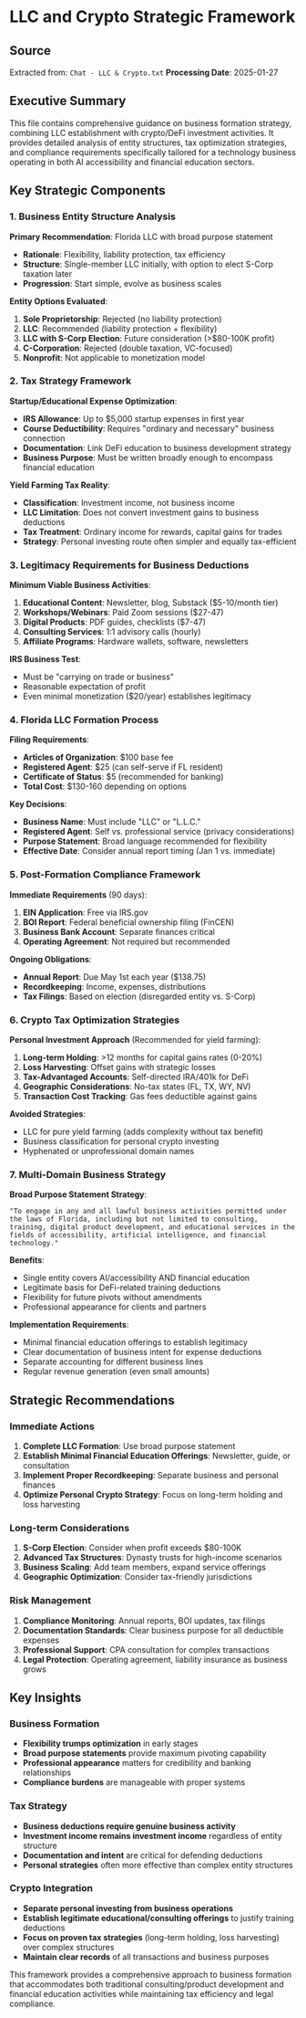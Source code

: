 # LLC and Crypto Strategic Framework

## Source
Extracted from: `Chat - LLC & Crypto.txt`
**Processing Date**: 2025-01-27

## Executive Summary

This file contains comprehensive guidance on business formation strategy, combining LLC establishment with crypto/DeFi investment activities. It provides detailed analysis of entity structures, tax optimization strategies, and compliance requirements specifically tailored for a technology business operating in both AI accessibility and financial education sectors.

## Key Strategic Components

### 1. Business Entity Structure Analysis

**Primary Recommendation**: Florida LLC with broad purpose statement
- **Rationale**: Flexibility, liability protection, tax efficiency
- **Structure**: Single-member LLC initially, with option to elect S-Corp taxation later
- **Progression**: Start simple, evolve as business scales

**Entity Options Evaluated**:
1. **Sole Proprietorship**: Rejected (no liability protection)
2. **LLC**: Recommended (liability protection + flexibility)
3. **LLC with S-Corp Election**: Future consideration (>$80-100K profit)
4. **C-Corporation**: Rejected (double taxation, VC-focused)
5. **Nonprofit**: Not applicable to monetization model

### 2. Tax Strategy Framework

**Startup/Educational Expense Optimization**:
- **IRS Allowance**: Up to $5,000 startup expenses in first year
- **Course Deductibility**: Requires "ordinary and necessary" business connection
- **Documentation**: Link DeFi education to business development strategy
- **Business Purpose**: Must be written broadly enough to encompass financial education

**Yield Farming Tax Reality**:
- **Classification**: Investment income, not business income
- **LLC Limitation**: Does not convert investment gains to business deductions
- **Tax Treatment**: Ordinary income for rewards, capital gains for trades
- **Strategy**: Personal investing route often simpler and equally tax-efficient

### 3. Legitimacy Requirements for Business Deductions

**Minimum Viable Business Activities**:
1. **Educational Content**: Newsletter, blog, Substack ($5-10/month tier)
2. **Workshops/Webinars**: Paid Zoom sessions ($27-47)
3. **Digital Products**: PDF guides, checklists ($7-47)
4. **Consulting Services**: 1:1 advisory calls (hourly)
5. **Affiliate Programs**: Hardware wallets, software, newsletters

**IRS Business Test**:
- Must be "carrying on trade or business"
- Reasonable expectation of profit
- Even minimal monetization ($20/year) establishes legitimacy

### 4. Florida LLC Formation Process

**Filing Requirements**:
- **Articles of Organization**: $100 base fee
- **Registered Agent**: $25 (can self-serve if FL resident)
- **Certificate of Status**: $5 (recommended for banking)
- **Total Cost**: $130-160 depending on options

**Key Decisions**:
- **Business Name**: Must include "LLC" or "L.L.C."
- **Registered Agent**: Self vs. professional service (privacy considerations)
- **Purpose Statement**: Broad language recommended for flexibility
- **Effective Date**: Consider annual report timing (Jan 1 vs. immediate)

### 5. Post-Formation Compliance Framework

**Immediate Requirements** (90 days):
1. **EIN Application**: Free via IRS.gov
2. **BOI Report**: Federal beneficial ownership filing (FinCEN)
3. **Business Bank Account**: Separate finances critical
4. **Operating Agreement**: Not required but recommended

**Ongoing Obligations**:
- **Annual Report**: Due May 1st each year ($138.75)
- **Recordkeeping**: Income, expenses, distributions
- **Tax Filings**: Based on election (disregarded entity vs. S-Corp)

### 6. Crypto Tax Optimization Strategies

**Personal Investment Approach** (Recommended for yield farming):
1. **Long-term Holding**: >12 months for capital gains rates (0-20%)
2. **Loss Harvesting**: Offset gains with strategic losses
3. **Tax-Advantaged Accounts**: Self-directed IRA/401k for DeFi
4. **Geographic Considerations**: No-tax states (FL, TX, WY, NV)
5. **Transaction Cost Tracking**: Gas fees deductible against gains

**Avoided Strategies**:
- LLC for pure yield farming (adds complexity without tax benefit)
- Business classification for personal crypto investing
- Hyphenated or unprofessional domain names

### 7. Multi-Domain Business Strategy

**Broad Purpose Statement Strategy**:
```
"To engage in any and all lawful business activities permitted under the laws of Florida, including but not limited to consulting, training, digital product development, and educational services in the fields of accessibility, artificial intelligence, and financial technology."
```

**Benefits**:
- Single entity covers AI/accessibility AND financial education
- Legitimate basis for DeFi-related training deductions
- Flexibility for future pivots without amendments
- Professional appearance for clients and partners

**Implementation Requirements**:
- Minimal financial education offerings to establish legitimacy
- Clear documentation of business intent for expense deductions
- Separate accounting for different business lines
- Regular revenue generation (even small amounts)

## Strategic Recommendations

### Immediate Actions
1. **Complete LLC Formation**: Use broad purpose statement
2. **Establish Minimal Financial Education Offerings**: Newsletter, guide, or consultation
3. **Implement Proper Recordkeeping**: Separate business and personal finances
4. **Optimize Personal Crypto Strategy**: Focus on long-term holding and loss harvesting

### Long-term Considerations
1. **S-Corp Election**: Consider when profit exceeds $80-100K
2. **Advanced Tax Structures**: Dynasty trusts for high-income scenarios
3. **Business Scaling**: Add team members, expand service offerings
4. **Geographic Optimization**: Consider tax-friendly jurisdictions

### Risk Management
1. **Compliance Monitoring**: Annual reports, BOI updates, tax filings
2. **Documentation Standards**: Clear business purpose for all deductible expenses
3. **Professional Support**: CPA consultation for complex transactions
4. **Legal Protection**: Operating agreement, liability insurance as business grows

## Key Insights

### Business Formation
- **Flexibility trumps optimization** in early stages
- **Broad purpose statements** provide maximum pivoting capability
- **Professional appearance** matters for credibility and banking relationships
- **Compliance burdens** are manageable with proper systems

### Tax Strategy
- **Business deductions require genuine business activity**
- **Investment income remains investment income** regardless of entity structure
- **Documentation and intent** are critical for defending deductions
- **Personal strategies** often more effective than complex entity structures

### Crypto Integration
- **Separate personal investing from business operations**
- **Establish legitimate educational/consulting offerings** to justify training deductions
- **Focus on proven tax strategies** (long-term holding, loss harvesting) over complex structures
- **Maintain clear records** of all transactions and business purposes

This framework provides a comprehensive approach to business formation that accommodates both traditional consulting/product development and financial education activities while maintaining tax efficiency and legal compliance.
